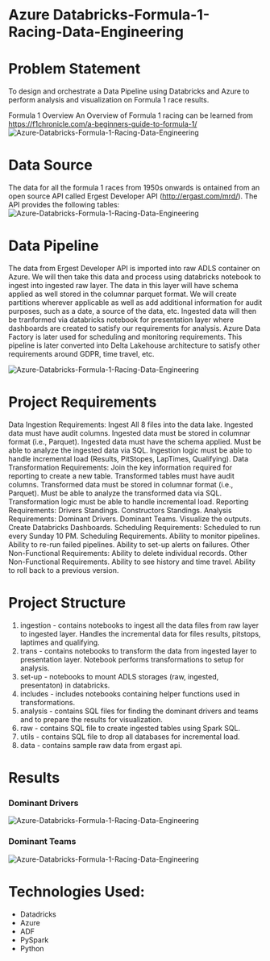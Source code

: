 # Azure Databricks-Formula-1-Racing-Data-Engineering

# Problem Statement

To design and orchestrate a Data Pipeline using Databricks and Azure to perform analysis and visualization on Formula 1 race results.

Formula 1 Overview
An Overview of Formula 1 racing can be learned from https://f1chronicle.com/a-beginners-guide-to-formula-1/
![Azure-Databricks-Formula-1-Racing-Data-Engineering](https://drive.google.com/uc?export=view&id=1WDqmJu7TIPwU87lfywSa4cTCOJcI7rka)

# Data Source
The data for all the formula 1 races from 1950s onwards is ontained from an open source API called Ergest Developer API (http://ergast.com/mrd/). The API provides the following tables:
![Azure-Databricks-Formula-1-Racing-Data-Engineering](https://drive.google.com/uc?export=view&id=1lDh7lTvMns_4Trz396ERtrWN1hWLrYzl)

# Data Pipeline
The data from Ergest Developer API is imported into raw ADLS container on Azure. We will then take this data and process using databricks notebook to ingest into ingested raw layer. The data in this layer will have schema applied as well stored in the columnar parquet format. We will create partitions wherever applicable as well as add additional information for audit purposes, such as a date, a source of the data, etc. Ingested data will then be tranformed via databricks notebook for presentation layer where dashboards are created to satisfy our requirements for analysis. Azure Data Factory is later used for scheduling and monitoring requirements. This pipeline is later converted into Delta Lakehouse architecture to satisfy other requirements around GDPR, time travel, etc.

![Azure-Databricks-Formula-1-Racing-Data-Engineering](https://drive.google.com/uc?export=view&id=1mjr75PAECBGN78RwEjNJp5hmh7SLpRJm)

# Project Requirements
Data Ingestion Requirements:
Ingest All 8 files into the data lake.
Ingested data must have audit columns.
Ingested data must be stored in columnar format (i.e., Parquet).
Ingested data must have the schema applied.
Must be able to analyze the ingested data via SQL.
Ingestion logic must be able to handle incremental load (Results, PitStopes, LapTimes, Qualifying).
Data Transformation Requirements:
Join the key information required for reporting to create a new table.
Transformed tables must have audit columns.
Transformed data must be stored in columnar format (i.e., Parquet).
Must be able to analyze the transformed data via SQL.
Transformation logic must be able to handle incremental load.
Reporting Requirements:
Drivers Standings.
Constructors Standings.
Analysis Requirements:
Dominant Drivers.
Dominant Teams.
Visualize the outputs.
Create Databricks Dashboards.
Scheduling Requirements:
Scheduled to run every Sunday 10 PM.
Scheduling Requirements.
Ability to monitor pipelines.
Ability to re-run failed pipelines.
Ability to set-up alerts on failures.
Other Non-Functional Requirements:
Ability to delete individual records.
Other Non-Functional Requirements.
Ability to see history and time travel.
Ability to roll back to a previous version.

# Project Structure
1. ingestion - contains notebooks to ingest all the data files from raw layer to ingested layer. Handles the incremental data for files results, pitstops, laptimes and qualifying.
2. trans - contains notebooks to transform the data from ingested layer to presentation layer. Notebook performs transformations to setup for analysis.
3. set-up - notebooks to mount ADLS storages (raw, ingested, presentaton) in databricks.
4. includes - includes notebooks containing helper functions used in transformations.
5. analysis - contains SQL files for finding the dominant drivers and teams and to prepare the results for visualization.
6. raw - contains SQL file to create ingested tables using Spark SQL.
7. utils - contains SQL file to drop all databases for incremental load.
8. data - contains sample raw data from ergast api.

# Results
### Dominant Drivers
![Azure-Databricks-Formula-1-Racing-Data-Engineering](https://drive.google.com/uc?export=view&id=1wPeRPjwpnwx1B-y0h2vwzZk-iIMEvSsW)

### Dominant Teams
![Azure-Databricks-Formula-1-Racing-Data-Engineering](https://drive.google.com/uc?export=view&id=1wM-JJ6ev9L5PUP46r07mJDOO8UDaj1IN)

# Technologies Used:
* Datadricks
* Azure
* ADF
* PySpark
* Python

